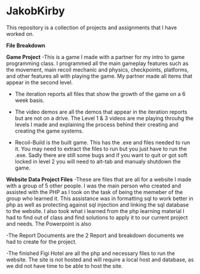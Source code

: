 # JakobKirby
This repository is a collection of projects and assignments that I have worked on.

**File Breakdown**

**Game Project**
-This is a game I made with a partner for my intro to game programming class. I programmed all the main gameplay features such as the movement, main recoil mechanic and physics, checkpoints, platforms, and other features all with playing the game. My partner made all items that appear in the second level.

- The iteration reports all files that show the growth of the game on a 6 week basis.

- The video demos are all the demos that appear in the iteration reports but are not on a drive. The Level 1 & 3 videos are me playing throuhg the levels I made and explaining the process behind their creating and creating the game systems.

- Recoil-Build is the built game. This has the .exe and files needed to run it. You may need to extract the files to run but you just have to run the .exe. Sadly there are still some bugs and if you want to quit or got soft locked in level 2 you will need to alt-tab and manualy shutdown the game.

**Website Data Project Files**
-These are files that are all for a website I made with a group of 5 other people. I was the main person who created and assisted with the PHP as I took on the task of being the memeber of the group who learned it. This assistance was in formatting sql to work better in php as well as protecting against sql injection and linking the sql database to the website. I also took what i learned from the php learning material I had to find out of class and find solutions to apply it to our current project and needs. The Powerpoint is also 

-The Report Documents are the 2 Report and breakdown documents we had to create for the project.

-The finished Figi Hotel are all the php and necessary files to run the website. The site is not hosted and will require a local host and database, as we did not have time to be able to host the site.
